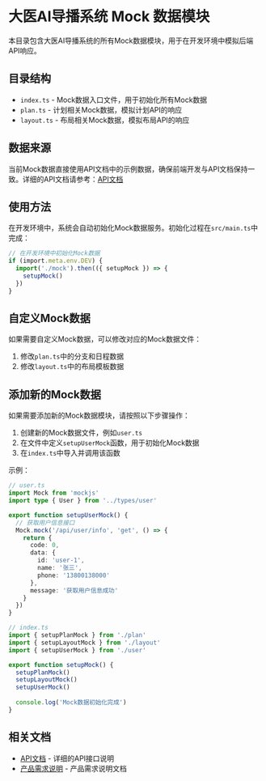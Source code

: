# 大医AI导播系统 Mock 数据模块

本目录包含大医AI导播系统的所有Mock数据模块，用于在开发环境中模拟后端API响应。

## 目录结构

- `index.ts` - Mock数据入口文件，用于初始化所有Mock数据
- `plan.ts` - 计划相关Mock数据，模拟计划API的响应
- `layout.ts` - 布局相关Mock数据，模拟布局API的响应

## 数据来源

当前Mock数据直接使用API文档中的示例数据，确保前端开发与API文档保持一致。详细的API文档请参考：[API文档](/PRD/API文档.md)

## 使用方法

在开发环境中，系统会自动初始化Mock数据服务。初始化过程在`src/main.ts`中完成：

```typescript
// 在开发环境中初始化Mock数据
if (import.meta.env.DEV) {
  import('./mock').then(({ setupMock }) => {
    setupMock()
  })
}
```

## 自定义Mock数据

如果需要自定义Mock数据，可以修改对应的Mock数据文件：

1. 修改`plan.ts`中的分支和日程数据
2. 修改`layout.ts`中的布局模板数据

## 添加新的Mock数据

如果需要添加新的Mock数据模块，请按照以下步骤操作：

1. 创建新的Mock数据文件，例如`user.ts`
2. 在文件中定义`setupUserMock`函数，用于初始化Mock数据
3. 在`index.ts`中导入并调用该函数

示例：

```typescript
// user.ts
import Mock from 'mockjs'
import type { User } from '../types/user'

export function setupUserMock() {
  // 获取用户信息接口
  Mock.mock('/api/user/info', 'get', () => {
    return {
      code: 0,
      data: {
        id: 'user-1',
        name: '张三',
        phone: '13800138000'
      },
      message: '获取用户信息成功'
    }
  })
}

// index.ts
import { setupPlanMock } from './plan'
import { setupLayoutMock } from './layout'
import { setupUserMock } from './user'

export function setupMock() {
  setupPlanMock()
  setupLayoutMock()
  setupUserMock()
  
  console.log('Mock数据初始化完成')
}
```

## 相关文档

- [API文档](/PRD/API文档.md) - 详细的API接口说明
- [产品需求说明](/PRD/产品需求说明.md) - 产品需求说明文档 